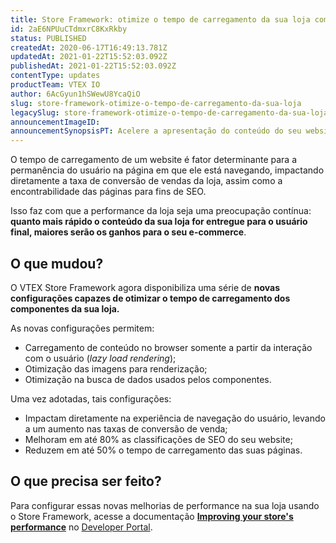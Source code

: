 ```yaml
---
title: Store Framework: otimize o tempo de carregamento da sua loja com melhorias de performance
id: 2aE6NPUuCTdmxrC8KxRkby
status: PUBLISHED
createdAt: 2020-06-17T16:49:13.781Z
updatedAt: 2021-01-22T15:52:03.092Z
publishedAt: 2021-01-22T15:52:03.092Z
contentType: updates
productTeam: VTEX IO
author: 6AcGyun1hSWewU8YcaQiO
slug: store-framework-otimize-o-tempo-de-carregamento-da-sua-loja
legacySlug: store-framework-otimize-o-tempo-de-carregamento-da-sua-loja
announcementImageID: 
announcementSynopsisPT: Acelere a apresentação do conteúdo do seu website adotando as boas práticas de performance do Store Framework.
---
```


O tempo de carregamento de um website é fator determinante para a permanência do usuário na página em que ele está navegando, impactando diretamente a taxa de conversão de vendas da loja, assim como a encontrabilidade das páginas para fins de SEO. 

Isso faz com que a performance da loja seja uma preocupação contínua: **quanto mais rápido o conteúdo da sua loja for entregue para o usuário final, maiores serão os ganhos para o seu e-commerce**.

## O que mudou?

O VTEX Store Framework agora disponibiliza uma série de **novas configurações capazes de otimizar o tempo de carregamento dos componentes da sua loja.**

As novas configurações permitem: 

- Carregamento de conteúdo no browser somente a partir da interação com o usuário (*lazy load rendering*);
- Otimização das imagens para renderização;
- Otimização na busca de dados usados pelos componentes.

Uma vez adotadas, tais configurações:

- Impactam diretamente na experiência de navegação do usuário, levando a um aumento nas taxas de conversão de venda; 
- Melhoram em até 80% as classificações de SEO do seu website;
- Reduzem em até 50% o tempo de carregamento das suas páginas.

## O que precisa ser feito?

Para configurar essas novas melhorias de performance na sua loja usando o Store Framework, acesse a documentação [**Improving your store's performance**](https://developers.vtex.com/vtex-developer-docs/docs/vtex-io-documentation-best-practices-for-optimizing-performance) no [Developer Portal](https://vtex.io/docs/home). 

